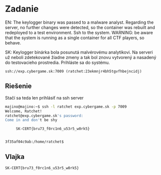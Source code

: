 # Zadanie

EN: The keylogger binary was passed to a malware analyst. Regarding the server, no further changes were detected, so the container was rebuilt and redeployed to a test environment. Ssh to the system. WARNING: be aware that the system is running as a single container for all CTF players, so behave.

SK: Keylogger binárka bola posunutá malvérovému analytikovi. Na serveri už neboli zdetekované žiadne zmeny a tak bol znovu vytvorený a nasadený do testovacieho prostredia. Prihláste sa do systému.

`ssh://exp.cybergame.sk:7009 (ratchet:23ekmnjr4bh5tgvfhbejncidj)`

## Riešenie

Stačí sa teda len prihlásiť na ssh server

```bash
majino@majino:~$ ssh -l ratchet exp.cybergame.sk -p 7009
Welcome, Ratchet!
ratchet@exp.cybergame.sk's password:
Come in and don't be shy

     SK-CERT{bru73_f0rc1n6_u53r5_w0rk5}


3f35af04c9ab:/home/ratchet$
```

## Vlajka

```
SK-CERT{bru73_f0rc1n6_u53r5_w0rk5}
```
